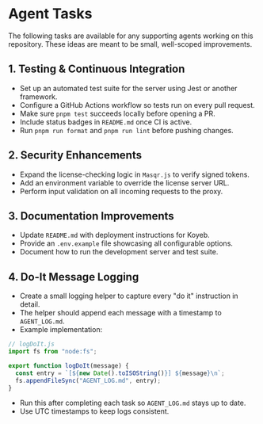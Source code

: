 # Agent Tasks

The following tasks are available for any supporting agents working on this repository. These ideas are meant to be small, well-scoped improvements.

## 1. Testing & Continuous Integration
- Set up an automated test suite for the server using Jest or another framework.
- Configure a GitHub Actions workflow so tests run on every pull request.
- Make sure `pnpm test` succeeds locally before opening a PR.
- Include status badges in `README.md` once CI is active.
- Run `pnpm run format` and `pnpm run lint` before pushing changes.

## 2. Security Enhancements
- Expand the license-checking logic in `Masqr.js` to verify signed tokens.
- Add an environment variable to override the license server URL.
- Perform input validation on all incoming requests to the proxy.

## 3. Documentation Improvements
- Update `README.md` with deployment instructions for Koyeb.
- Provide an `.env.example` file showcasing all configurable options.
- Document how to run the development server and test suite.

## 4. Do-It Message Logging
- Create a small logging helper to capture every "do it" instruction in detail.
- The helper should append each message with a timestamp to `AGENT_LOG.md`.
- Example implementation:

```js
// logDoIt.js
import fs from "node:fs";

export function logDoIt(message) {
  const entry = `[${new Date().toISOString()}] ${message}\n`;
  fs.appendFileSync("AGENT_LOG.md", entry);
}
```

- Run this after completing each task so `AGENT_LOG.md` stays up to date.
- Use UTC timestamps to keep logs consistent.
